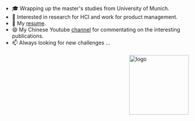 - 🎓  Wrapping up the master's studies from University of Munich.
- 🔭  Interested in research for HCI and work for product management.
- 💬  My [resume](https://github.com/jryisme/Resume).
- 😄  My Chinese Youtube [channel](https://www.youtube.com/user/luoben68) for commentating on the interesting publications.
- 📫  Always looking for new challenges ...

<img src="https://github-readme-stats.vercel.app/api?username=jryisme&show_icons=true" alt="logo" height="160" align="right" style="margin: 5px; margin-bottom: 20px;" />

<!--
Here are some ideas to get you started:

- 🔭 I’m currently working on ...
- 🌱 I’m currently learning ...
- 👯 I’m looking to collaborate on ...
- 🤔 I’m looking for help with ...
- 💬 Ask me about ...
- 📫 How to reach me: ...
- 😄 Pronouns: ...
- ⚡ Fun fact: ...
-->
